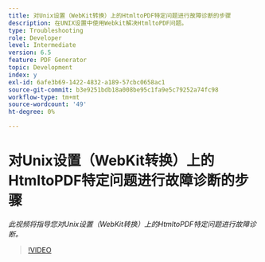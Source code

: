 ```yaml
---
title: 对Unix设置（WebKit转换）上的HtmltoPDF特定问题进行故障诊断的步骤
description: 在UNIX设置中使用Webkit解决HtmltoPDF问题。
type: Troubleshooting
role: Developer
level: Intermediate
version: 6.5
feature: PDF Generator
topic: Development
index: y
exl-id: 6afe3b69-1422-4832-a189-57cbc0658ac1
source-git-commit: b3e9251bdb18a008be95c1fa9e5c79252a74fc98
workflow-type: tm+mt
source-wordcount: '49'
ht-degree: 0%

---
```


# 对Unix设置（WebKit转换）上的HtmltoPDF特定问题进行故障诊断的步骤

*此视频将指导您对Unix设置（WebKit转换）上的HtmltoPDF特定问题进行故障诊断。*

>[!VIDEO](https://video.tv.adobe.com/v/335548?quality=12&learn=on)
